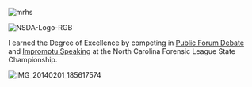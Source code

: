 ![mrhs](https://user-images.githubusercontent.com/19508013/192880995-6070b9e4-e6b9-4ce5-bfca-1e79716f22f0.jpeg)

![NSDA-Logo-RGB](https://user-images.githubusercontent.com/19508013/165650961-140f154e-2ec1-417f-be95-2edc135a434a.png)

I earned the Degree of Excellence by competing in [Public Forum Debate](https://www.speechwire.com/tfl13.pdf) and [Impromptu Speaking](https://www.speechwire.com/tfl14.pdf) at the North Carolina Forensic League State Championship.

![IMG_20140201_185617574](https://user-images.githubusercontent.com/19508013/163060728-6c0d7161-81f4-457a-b41c-93187cd1fa9f.jpeg)
